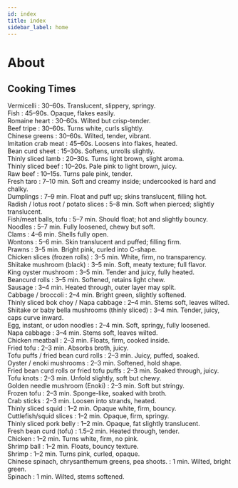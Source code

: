 ```yaml
---
id: index
title: index
sidebar_label: home
---
```


# About

## Cooking Times
<h7>Vermicelli</h7> : 30–60s. Translucent, slippery, springy.  
<h7>Fish</h7> : 45–90s. Opaque, flakes easily.  
<h7>Romaine heart</h7> : 30–60s. Wilted but crisp-tender.  
<h7>Beef tripe</h7> : 30–60s. Turns white, curls slightly.  
<h7>Chinese greens</h7> : 30–60s. Wilted, tender, vibrant.  
<h7>Imitation crab meat</h7> : 45–60s. Loosens into flakes, heated.  
<h7>Bean curd sheet</h7> : 15–30s. Softens, unrolls slightly.  
<h7>Thinly sliced lamb</h7> : 20–30s. Turns light brown, slight aroma.  
<h7>Thinly sliced beef</h7> : 10–20s. Pale pink to light brown, juicy.  
<h7>Raw beef</h7> : 10–15s. Turns pale pink, tender.  
<h7>Fresh taro</h7> : 7–10 min. Soft and creamy inside; undercooked is hard and chalky.  
<h7>Dumplings</h7> : 7–9 min. Float and puff up; skins translucent, filling hot.  
<h7>Radish / lotus root / potato slices</h7> : 5–8 min. Soft when pierced; slightly translucent.  
<h7>Fish/meat balls, tofu</h7> : 5–7 min. Should float; hot and slightly bouncy.  
<h7>Noodles</h7> : 5–7 min. Fully loosened, chewy but soft.  
<h7>Clams</h7> : 4–6 min. Shells fully open.  
<h7>Wontons</h7> : 5–6 min. Skin translucent and puffed; filling firm.  
<h7>Prawns</h7> : 3–5 min. Bright pink, curled into C-shape.  
<h7>Chicken slices (frozen rolls)</h7> : 3–5 min. White, firm, no transparency.  
<h7>Shiitake mushroom (black)</h7> : 3–5 min. Soft, meaty texture; full flavor.  
<h7>King oyster mushroom</h7> : 3–5 min. Tender and juicy, fully heated.  
<h7>Beancurd rolls</h7> : 3–5 min. Softened, retains light chew.  
<h7>Sausage</h7> : 3–4 min. Heated through, outer layer may split.  
<h7>Cabbage / broccoli</h7> : 2–4 min. Bright green, slightly softened.  
<h7>Thinly sliced bok choy / Napa cabbage</h7> : 2–4 min. Stems soft, leaves wilted.  
<h7>Shiitake or baby bella mushrooms (thinly sliced)</h7> : 3–4 min. Tender, juicy, caps curve inward.  
<h7>Egg, instant, or udon noodles</h7> : 2–4 min. Soft, springy, fully loosened.  
<h7>Napa cabbage</h7> : 3–4 min. Stems soft, leaves wilted.  
<h7>Chicken meatball</h7> : 2–3 min. Floats, firm, cooked inside.  
<h7>Fried tofu</h7> : 2–3 min. Absorbs broth, juicy.  
<h7>Tofu puffs / fried bean curd rolls</h7> : 2–3 min. Juicy, puffed, soaked.  
<h7>Oyster / enoki mushrooms</h7> : 2–3 min. Softened, hold shape.  
<h7>Fried bean curd rolls or fried tofu puffs</h7> : 2–3 min. Soaked through, juicy.  
<h7>Tofu knots</h7> : 2–3 min. Unfold slightly, soft but chewy.  
<h7>Golden needle mushroom (Enoki)</h7> : 2–3 min. Soft but stringy.  
<h7>Frozen tofu</h7> : 2–3 min. Sponge-like, soaked with broth.  
<h7>Crab sticks</h7> : 2–3 min. Loosen into strands, heated.  
<h7>Thinly sliced squid</h7> : 1–2 min. Opaque white, firm, bouncy.  
<h7>Cuttlefish/squid slices</h7> : 1–2 min. Opaque, firm, springy.  
<h7>Thinly sliced pork belly</h7> : 1–2 min. Opaque, fat slightly translucent.  
<h7>Fresh bean curd (tofu)</h7> : 1.5–2 min. Heated through, tender.  
<h7>Chicken</h7> : 1–2 min. Turns white, firm, no pink.  
<h7>Shrimp ball</h7> : 1–2 min. Floats, bouncy texture.  
<h7>Shrimp</h7> : 1–2 min. Turns pink, curled, opaque.  
<h7>Chinese spinach, chrysanthemum greens, pea shoots.</h7> : 1 min. Wilted, bright green.  
<h7>Spinach</h7> : 1 min. Wilted, stems softened.  
